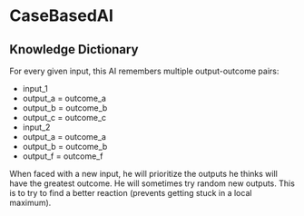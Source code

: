 CaseBasedAI
===========

Knowledge Dictionary
--------------------
For every given input, this AI remembers multiple output-outcome pairs:

- input_1
 - output_a = outcome_a
 - output_b = outcome_b
 - output_c = outcome_c
- input_2
 - output_a = outcome_a
 - output_b = outcome_b
 - output_f = outcome_f

When faced with a new input, he will prioritize the outputs he thinks will have the greatest outcome.
He will sometimes try random new outputs. This is to try to find a better reaction (prevents getting stuck in a local maximum).
